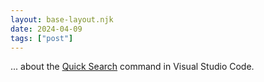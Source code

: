 ```yaml
---
layout: base-layout.njk
date: 2024-04-09
tags: ["post"]
---
```


... about the [Quick Search](https://www.youtube.com/watch?v=pL7JKHcHcjs) command in Visual Studio Code.
